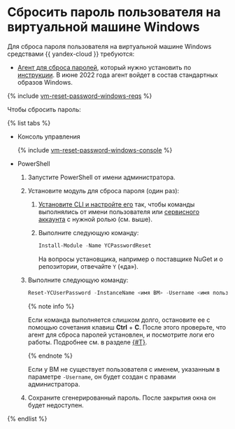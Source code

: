 # Сбросить пароль пользователя на виртуальной машине Windows

Для сброса пароля пользователя на виртуальной машине Windows средствами {{ yandex-cloud }} требуются:

* [Агент для сброса паролей](../../concepts/guest-agent.md), который нужно установить по [инструкции](../vm-guest-agent/install.md). В июне 2022 года агент войдет в состав стандартных образов Windows.

{% include [vm-reset-password-windows-reqs](../../../_includes/compute/vm-reset-password-windows-reqs.md) %}

Чтобы сбросить пароль:

{% list tabs %}

- Консоль управления

  {% include [vm-reset-password-windows-console](../../../_includes/compute/vm-reset-password-windows-console.md) %}
  
- PowerShell

  1. Запустите PowerShell от имени администратора.
  1. Установите модуль для сброса пароля (один раз):
  
     1. [Установите CLI и настройте его](../../../cli/quickstart.md) так, чтобы команды выполнялись от имени пользователя или [сервисного аккаунта](../../../iam/concepts/users/service-accounts.md) с нужной ролью (см. выше).
     1. Выполните следующую команду:
  
        ```powershell
        Install-Module -Name YCPasswordReset
        ```
     
        На вопросы установщика, например о поставщике NuGet и о репозитории, отвечайте `Y` («да»).
        
  1. Выполните следующую команду:
  
     ```powershell
     Reset-YCUserPassword -InstanceName <имя ВМ> -Username <имя пользователя ВМ>
     ```
     
     {% note info %}
     
     Если команда выполняется слишком долго, остановите ее с помощью сочетания клавиш **Ctrl** + **C**. После этого проверьте, что агент для сброса паролей установлен, и посмотрите логи его работы. Подробнее см. в разделе [{#T}](../vm-guest-agent/check.md).
     
     {% endnote %}
     
     Если у ВМ не существует пользователя с именем, указанным в параметре `-Username`, он будет создан с правами администратора.
     
  1. Сохраните сгенерированный пароль. После закрытия окна он будет недоступен.

{% endlist %}
